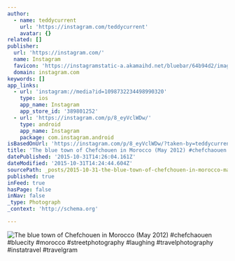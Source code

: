 ```yaml
---
author:
  - name: teddycurrent
    url: 'https://instagram.com/teddycurrent'
    avatar: {}
related: []
publisher:
  url: 'https://instagram.com/'
  name: Instagram
  favicon: 'https://instagramstatic-a.akamaihd.net/bluebar/64b94d2/images/ico/favicon.ico'
  domain: instagram.com
keywords: []
app_links:
  - url: 'instagram://media?id=1098732234498990320'
    type: ios
    app_name: Instagram
    app_store_id: '389801252'
  - url: 'https://instagram.com/p/8_eyVclWDw/'
    type: android
    app_name: Instagram
    package: com.instagram.android
isBasedOnUrl: 'https://instagram.com/p/8_eyVclWDw/?taken-by=teddycurrent'
title: 'The blue town of Chefchouen in Morocco (May 2012) #chefchaouen #bluecity #morocco #streetphotography #laughing #travelphotography #instatravel #travelgram'
datePublished: '2015-10-31T14:26:04.161Z'
dateModified: '2015-10-31T14:24:44.604Z'
sourcePath: _posts/2015-10-31-the-blue-town-of-chefchouen-in-morocco-may-2012-chefchaou.md
published: true
inFeed: true
hasPage: false
inNav: false
_type: Photograph
_context: 'http://schema.org'

---
```

![The blue town of Chefchouen in Morocco &lpar;May 2012&rpar; &num;chefchaouen &num;bluecity &num;morocco &num;streetphotography &num;laughing &num;travelphotography &num;instatravel &num;travelgram](https://scontent.cdninstagram.com/hphotos-xfa1/t51.2885-15/s640x640/sh0.08/e35/12070645_331771620326471_1133834283_n.jpg)
